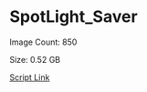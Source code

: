 # SpotLight_Saver

Image Count: 850

Size: 0.52 GB

[Script Link](https://github.com/liuyal/Archive/blob/master/Python/Utilities/Miscellaneous/spotlight_saver.py)